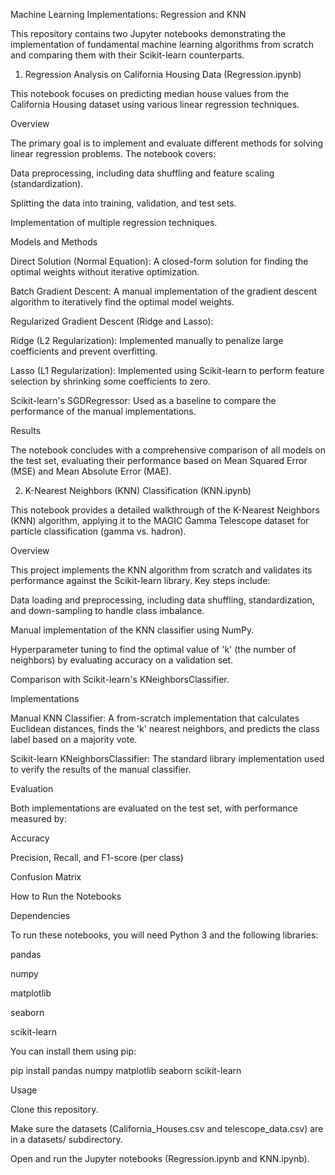 Machine Learning Implementations: Regression and KNN

This repository contains two Jupyter notebooks demonstrating the implementation of fundamental machine learning algorithms from scratch and comparing them with their Scikit-learn counterparts.

1. Regression Analysis on California Housing Data (Regression.ipynb)

This notebook focuses on predicting median house values from the California Housing dataset using various linear regression techniques.

Overview

The primary goal is to implement and evaluate different methods for solving linear regression problems. The notebook covers:

Data preprocessing, including data shuffling and feature scaling (standardization).

Splitting the data into training, validation, and test sets.

Implementation of multiple regression techniques.

Models and Methods

Direct Solution (Normal Equation): A closed-form solution for finding the optimal weights without iterative optimization.

Batch Gradient Descent: A manual implementation of the gradient descent algorithm to iteratively find the optimal model weights.

Regularized Gradient Descent (Ridge and Lasso):

Ridge (L2 Regularization): Implemented manually to penalize large coefficients and prevent overfitting.

Lasso (L1 Regularization): Implemented using Scikit-learn to perform feature selection by shrinking some coefficients to zero.

Scikit-learn's SGDRegressor: Used as a baseline to compare the performance of the manual implementations.

Results

The notebook concludes with a comprehensive comparison of all models on the test set, evaluating their performance based on Mean Squared Error (MSE) and Mean Absolute Error (MAE).

2. K-Nearest Neighbors (KNN) Classification (KNN.ipynb)

This notebook provides a detailed walkthrough of the K-Nearest Neighbors (KNN) algorithm, applying it to the MAGIC Gamma Telescope dataset for particle classification (gamma vs. hadron).

Overview

This project implements the KNN algorithm from scratch and validates its performance against the Scikit-learn library. Key steps include:

Data loading and preprocessing, including data shuffling, standardization, and down-sampling to handle class imbalance.

Manual implementation of the KNN classifier using NumPy.

Hyperparameter tuning to find the optimal value of 'k' (the number of neighbors) by evaluating accuracy on a validation set.

Comparison with Scikit-learn's KNeighborsClassifier.

Implementations

Manual KNN Classifier: A from-scratch implementation that calculates Euclidean distances, finds the 'k' nearest neighbors, and predicts the class label based on a majority vote.

Scikit-learn KNeighborsClassifier: The standard library implementation used to verify the results of the manual classifier.

Evaluation

Both implementations are evaluated on the test set, with performance measured by:

Accuracy

Precision, Recall, and F1-score (per class)

Confusion Matrix

How to Run the Notebooks

Dependencies

To run these notebooks, you will need Python 3 and the following libraries:

pandas

numpy

matplotlib

seaborn

scikit-learn

You can install them using pip:

pip install pandas numpy matplotlib seaborn scikit-learn



Usage

Clone this repository.

Make sure the datasets (California_Houses.csv and telescope_data.csv) are in a datasets/ subdirectory.

Open and run the Jupyter notebooks (Regression.ipynb and KNN.ipynb).
